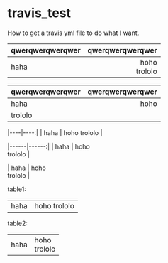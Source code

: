 # travis_test
How to get a travis yml file to do what I want.

| qwerqwerqwerqwer | qwerqwerqwerqwer |
|-|-:|
| haha | hoho<br>trololo |

| qwerqwerqwerqwer | qwerqwerqwerqwer |
|-|-:|
| haha | hoho
trololo |

|----|----:|
| haha | hoho
trololo |

|------|------:|
| haha | hoho<br>trololo |

| haha | hoho<br>trololo |

table1:
<table>
<tr><td>haha</td>
<td>
hoho
trololo
</td>
</tr>
</table>



table2:
<table>
<tr><td>haha</td><td>
hoho
<br>trololo</td>
</tr>
</table>